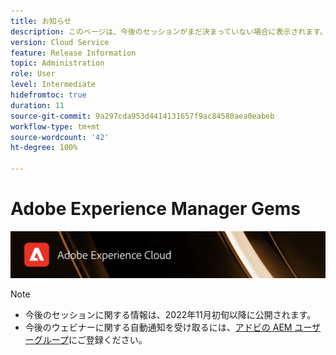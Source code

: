 ```yaml
---
title: お知らせ
description: このページは、今後のセッションがまだ決まっていない場合に表示されます。
version: Cloud Service
feature: Release Information
topic: Administration
role: User
level: Intermediate
hidefromtoc: true
duration: 11
source-git-commit: 9a297cda953d4414131657f9ac84580aea0eabeb
workflow-type: tm+mt
source-wordcount: '42'
ht-degree: 100%

---
```


# Adobe Experience Manager Gems

![](assets/ADX_Gems.png)

>[!NOTE]
>
>* 今後のセッションに関する情報は、2022年11月初旬以降に公開されます。
>* 今後のウェビナーに関する自動通知を受け取るには、[アドビの AEM ユーザーグループ](https://aem-augs.adobe.com/)にご登録ください。
